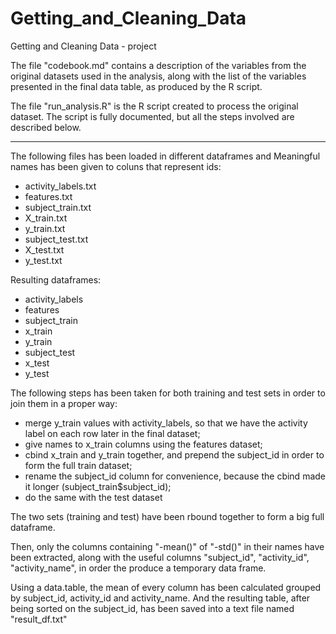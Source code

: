 Getting_and_Cleaning_Data
=========================

Getting and Cleaning Data - project

The file "codebook.md" contains a description of the variables from the original datasets used in the analysis, along with the list of the variables presented in the final data table, as produced by the R script.

The file "run_analysis.R" is the R script created to process the original dataset. The script is fully documented, but all the steps involved are described below.

----

The following files has been loaded in different dataframes and Meaningful names has been given to coluns that represent ids:

  * activity_labels.txt
  * features.txt
  * subject_train.txt
  * X_train.txt
  * y_train.txt
  * subject_test.txt
  * X_test.txt
  * y_test.txt

Resulting dataframes:

  * activity_labels
  * features 
  * subject_train 
  * x_train
  * y_train
  * subject_test 
  * x_test
  * y_test

The following steps has been taken for both training and test sets in order to join them in a proper way:

  * merge y_train values with activity_labels, so that we have the activity label on each row later in the final dataset;
  * give names to x_train columns using the features dataset;
  * cbind x_train and y_train together, and prepend the subject_id in order to form the full train dataset;
  * rename the subject_id column for convenience, because the cbind made it longer (subject_train$subject_id);
  * do the same with the test dataset
   
The two sets (training and test) have been rbound together to form a big full dataframe.

Then, only the columns containing "-mean()" of "-std()" in their names have been extracted, along with the useful columns  "subject_id", "activity_id", "activity_name", in order the produce a temporary data frame.

Using a data.table, the mean of every column has been calculated grouped by subject_id, activity_id and activity_name.
And the resulting table, after being sorted on the subject_id, has been saved into a text file named "result_df.txt"

 
